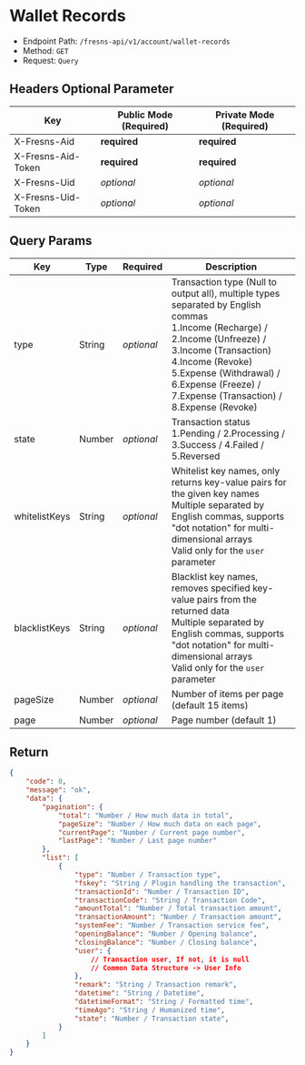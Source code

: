 # Wallet Records

- Endpoint Path: `/fresns-api/v1/account/wallet-records`
- Method: `GET`
- Request: `Query`

## Headers Optional Parameter

| Key | Public Mode (Required) | Private Mode (Required) |
| --- | --- | --- |
| X-Fresns-Aid | **required** | **required** |
| X-Fresns-Aid-Token | **required** | **required** |
| X-Fresns-Uid | *optional* | *optional* |
| X-Fresns-Uid-Token | *optional* | *optional* |

## Query Params

| Key | Type | Required | Description |
| --- | --- | --- | --- |
| type | String | *optional* | Transaction type (Null to output all), multiple types separated by English commas<br>1.Income (Recharge) / 2.Income (Unfreeze) / 3.Income (Transaction) 4.Income (Revoke) <br> 5.Expense (Withdrawal) / 6.Expense (Freeze) / 7.Expense (Transaction) / 8.Expense (Revoke) |
| state | Number | *optional* | Transaction status<br>1.Pending / 2.Processing / 3.Success / 4.Failed / 5.Reversed |
| whitelistKeys | String | *optional* | Whitelist key names, only returns key-value pairs for the given key names<br>Multiple separated by English commas, supports "dot notation" for multi-dimensional arrays<br>Valid only for the `user` parameter |
| blacklistKeys | String | *optional* | Blacklist key names, removes specified key-value pairs from the returned data<br>Multiple separated by English commas, supports "dot notation" for multi-dimensional arrays<br>Valid only for the `user` parameter |
| pageSize | Number | *optional* | Number of items per page (default 15 items) |
| page | Number | *optional* | Page number (default 1) |

## Return

```json
{
    "code": 0,
    "message": "ok",
    "data": {
        "pagination": {
            "total": "Number / How much data in total",
            "pageSize": "Number / How much data on each page",
            "currentPage": "Number / Current page number",
            "lastPage": "Number / Last page number"
        },
        "list": [
            {
                "type": "Number / Transaction type",
                "fskey": "String / Plugin handling the transaction",
                "transactionId": "Number / Transaction ID",
                "transactionCode": "String / Transaction Code",
                "amountTotal": "Number / Total transaction amount",
                "transactionAmount": "Number / Transaction amount",
                "systemFee": "Number / Transaction service fee",
                "openingBalance": "Number / Opening balance",
                "closingBalance": "Number / Closing balance",
                "user": {
                    // Transaction user, If not, it is null
                    // Common Data Structure -> User Info
                },
                "remark": "String / Transaction remark",
                "datetime": "String / Datetime",
                "datetimeFormat": "String / Formatted time",
                "timeAgo": "String / Humanized time",
                "state": "Number / Transaction state",
            }
        ]
    }
}
```
